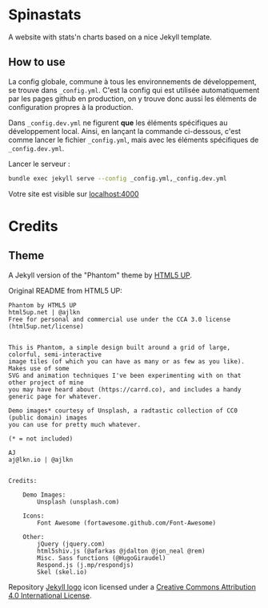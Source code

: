 # Spinastats

A website with stats'n charts based on a nice Jekyll template.


## How to use

La config globale, commune à tous les environnements de développement, se trouve dans `_config.yml`. C'est la config qui est utilisée automatiquement par les pages github en production, on y trouve donc aussi les éléments de configuration propres à la production.

Dans `_config.dev.yml` ne figurent **que** les éléments spécifiques au développement local. Ainsi, en lançant la commande ci-dessous, c'est comme lancer le fichier `_config.yml`, mais avec les éléments spécifiques de `_config.dev.yml`.

Lancer le serveur :
```bash
bundle exec jekyll serve --config _config.yml,_config.dev.yml
```
Votre site est visible sur [localhost:4000](localhost:4000)


# Credits

## Theme

A Jekyll version of the "Phantom" theme by [HTML5 UP](https://html5up.net/).

Original README from HTML5 UP:

```
Phantom by HTML5 UP
html5up.net | @ajlkn
Free for personal and commercial use under the CCA 3.0 license (html5up.net/license)


This is Phantom, a simple design built around a grid of large, colorful, semi-interactive
image tiles (of which you can have as many or as few as you like). Makes use of some
SVG and animation techniques I've been experimenting with on that other project of mine
you may have heard about (https://carrd.co), and includes a handy generic page for whatever.

Demo images* courtesy of Unsplash, a radtastic collection of CC0 (public domain) images
you can use for pretty much whatever.

(* = not included)

AJ
aj@lkn.io | @ajlkn


Credits:

	Demo Images:
		Unsplash (unsplash.com)

	Icons:
		Font Awesome (fortawesome.github.com/Font-Awesome)

	Other:
		jQuery (jquery.com)
		html5shiv.js (@afarkas @jdalton @jon_neal @rem)
		Misc. Sass functions (@HugoGiraudel)
		Respond.js (j.mp/respondjs)
		Skel (skel.io)
```

Repository [Jekyll logo](https://github.com/jekyll/brand) icon licensed under a [Creative Commons Attribution 4.0 International License](http://choosealicense.com/licenses/cc-by-4.0/).
